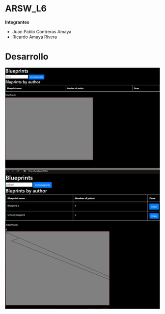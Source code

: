 # ARSW_L6
**Integrantes**
- Juan Pablo Contreras Amaya
- Ricardo Amaya Rivera
# Desarrollo
![](https://github.com/JuanC-358/ARSW_L5/blob/main/img/1.PNG?raw=true)
![](https://github.com/JuanC-358/ARSW_L5/blob/main/img/2.PNG?raw=true)
